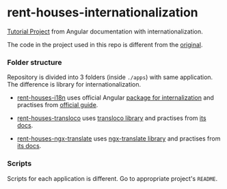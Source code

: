 # rent-houses-internationalization

[Tutorial Project](https://angular.dev/tutorials/first-app) from Angular documentation with internationalization.

The code in the project used in this repo is different from the [original](https://goo.gle/42j4NjS).

### Folder structure

Repository is divided into 3 folders (inside `./apps`) with same application. The difference is library for internationalization.

* [rent-houses-i18n](./apps//rent-houses-i18n/README.md) uses official Angular [package for internalization](https://www.npmjs.com/package/@angular/localize) and practises from [official guide](https://angular.dev/guide/i18n).

* [rent-houses-transloco](./apps//rent-houses-transloco/README.md) uses [transloco library](https://www.npmjs.com/package/@jsverse/transloco) and practises from [its docs](https://jsverse.github.io/transloco/).

* [rent-houses-ngx-translate](./apps//rent-houses-ngx-translate/README.md) uses [ngx-translate library](https://www.npmjs.com/package/@ngx-translate/core) and practises from [its docs](https://github.com/ngx-translate/core).

### Scripts

Scripts for each application is different. Go to appropriate project's `README`.